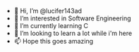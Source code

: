 - 👋 Hi, I’m @lucifer143ad
- 👀 I’m interested in Software Engineering
- 🌱 I’m currently learning C
- 💞️ I’m looking to learn a lot while i'm here
- 📫 Hope this goes amazing

<!---
lucifer143ad/lucifer143ad is a ✨ special ✨ repository because its `README.md` (this file) appears on your GitHub profile.
You can click the Preview link to take a look at your changes.
--->
